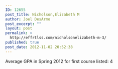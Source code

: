 ```yaml
---
ID: 12655
post_title: Nicholson,Elizabeth M
author: Joel DesArmo
post_excerpt: ""
layout: post
permalink: >
  http://effrtlss.com/nicholsonelizabeth-m-3/
published: true
post_date: 2012-11-02 20:52:38
---
```

<p>Average GPA in Spring 2012 for first course listed: 4</p>